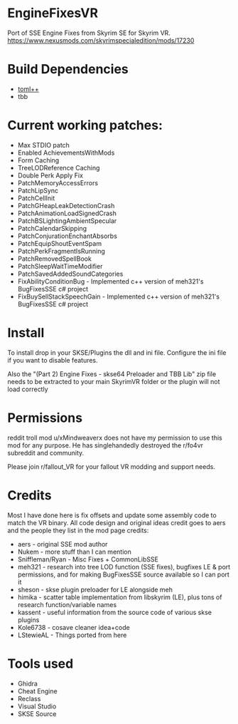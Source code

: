 # EngineFixesVR
Port of SSE Engine Fixes from Skyrim SE for Skyrim VR.  https://www.nexusmods.com/skyrimspecialedition/mods/17230

# Build Dependencies
- [toml++](https://marzer.github.io/tomlplusplus/index.html)
- tbb

# Current working patches:
- Max STDIO patch
- Enabled AchievementsWithMods
- Form Caching
- TreeLODReference Caching
- Double Perk Apply Fix
- PatchMemoryAccessErrors
- PatchLipSync
- PatchCellInit
- PatchGHeapLeakDetectionCrash
- PatchAnimationLoadSignedCrash
- PatchBSLightingAmbientSpecular
- PatchCalendarSkipping
- PatchConjurationEnchantAbsorbs
- PatchEquipShoutEventSpam
- PatchPerkFragmentIsRunning
- PatchRemovedSpellBook
- PatchSleepWaitTimeModifier
- PatchSavedAddedSoundCategories
- FixAbilityConditionBug - Implemented c++ version of meh321's BugFixesSSE c# project
- FixBuySellStackSpeechGain - Implemented c++ version of meh321's BugFixesSSE c# project

# Install

To install drop in your SKSE/Plugins the dll and ini file.   Configure the ini file if you want to disable features.

Also the "(Part 2) Engine Fixes - skse64 Preloader and TBB Lib" zip file needs to be extracted to your main SkyrimVR folder or the plugin will not load correctly

# Permissions

reddit troll mod u/xMindweaverx does not have my permission to use this mod for any purpose.  He has singlehandedly destroyed the r/fo4vr subreddit and community.  

Please join r/fallout_VR for your fallout VR modding and support needs.

# Credits

Most I have done here is fix offsets and update some assembly code to match the VR binary.  All code design and original ideas credit goes to aers and the people they list in the mod page credits:

- aers - original SSE mod author
- Nukem -  more stuff than I can mention
- Sniffleman/Ryan - Misc Fixes + CommonLibSSE 
- meh321 - research into tree LOD function (SSE fixes), bugfixes LE & port permissions, and for making BugFixesSSE source available so I can port it
- sheson - skse plugin preloader for LE alongside meh
- himika - scatter table implementation from libskyrim (LE), plus tons of research function/variable names
- kassent - useful information from the source code of various skse plugins 
- Kole6738 - cosave cleaner idea+code
- LStewieAL - Things ported from here

# Tools used

- Ghidra
- Cheat Engine
- Reclass
- Visual Studio
- SKSE Source
